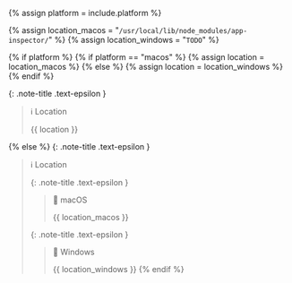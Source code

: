 <!-- LOCATION -->
<!-- _includes/components/macaca-inspector/ -->

<!-- INCLUDE -->
<!-- components/macaca-inspector/location.md -->

<!-- VARIABLES -->
<!-- platform:      [macos, windows], default to ALL -->


<!-- READ VARIABLES -->
{% assign platform = include.platform %}


<!-- ASSIGN CONSTANTS -->
{% assign location_macos   = "`/usr/local/lib/node_modules/app-inspector/`" %}
{% assign location_windows = "`TODO`" %}


<!-- MAIN CONTENT -->

<!-- macOS & Windows -->
{% if platform %}
    {% if platform == "macos" %}
        {% assign location =  location_macos %}
    {% else %}
        {% assign location =  location_windows %}
    {% endif %}

{: .note-title .text-epsilon }
> ℹ️ Location
>
> {{ location }}

<!-- All -->
{% else %}
{: .note-title .text-epsilon }
> ℹ️ Location
>
> {: .note-title .text-epsilon }
>> 🔘 macOS
>> 
>> {{ location_macos }}
>
> {: .note-title .text-epsilon }
>> 🔘 Windows
>> 
>> {{ location_windows }}
{% endif %}
